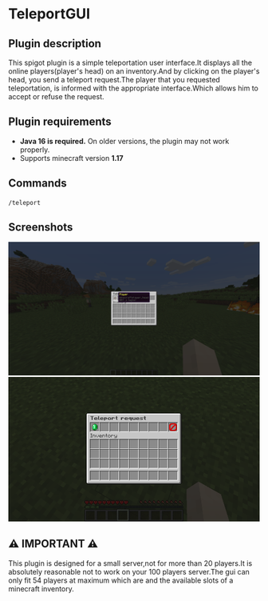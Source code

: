 # TeleportGUI


Plugin description
--------
This spigot plugin is a simple teleportation user interface.It displays all the online players(player's head) on an inventory.And by clicking on the player's head, you send a teleport request.The player that you requested teleportation, is informed with the appropriate interface.Which allows him to accept or refuse the request.

Plugin requirements
--------
* **Java 16 is required.** On older versions, the plugin may not work properly.
* Supports minecraft version **1.17**

Commands
--------
```
/teleport
```


Screenshots
--------
![Players list](/screenshots/image2.png?raw=true)
![Teleport request](/screenshots/image1.png?raw=true)


⚠️ IMPORTANT ⚠️
--------
This plugin is designed for a small server,not for more than 20 players.It is absolutely reasonable not to work on your 100 players server.The gui can only fit 54 players at maximum which are and the available slots of a minecraft inventory.
